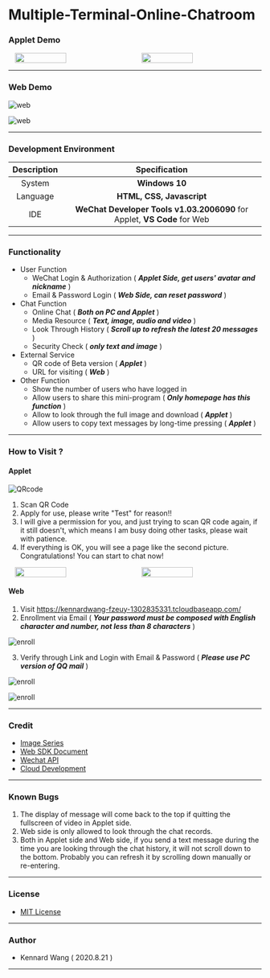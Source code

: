 # Multiple-Terminal-Online-Chatroom

### Applet Demo
<div style="display: flex; flex-direction: row; justify-content: space-around; align-content: center">
    <image src="https://kennardwang.github.io/ImageSource/Multiple-Terminal-Online-Chatroom/applet1.png" width="45%"></image>
    <image src="https://kennardwang.github.io/ImageSource/Multiple-Terminal-Online-Chatroom/applet2.png" width="45%"></image>
</div>  

------

### Web Demo

![web](https://kennardwang.github.io/ImageSource/Multiple-Terminal-Online-Chatroom/web2.png)  

![web](https://kennardwang.github.io/ImageSource/Multiple-Terminal-Online-Chatroom/web1.png)

------
### Development Environment
|Description|Specification|
|:---:|:---:|
|System|**Windows 10**|
|Language|**HTML, CSS, Javascript**|
|IDE|**WeChat Developer Tools v1.03.2006090** for Applet, **VS Code** for Web|

------
### Functionality
+ User Function
  + WeChat Login & Authorization ( ***Applet Side, get users' avatar and nickname*** )
  + Email & Password Login ( ***Web Side, can reset password*** )
+ Chat Function
  + Online Chat ( ***Both on PC and Applet*** )
  + Media Resource ( ***Text, image, audio and video*** )
  + Look Through History ( ***Scroll up to refresh the latest 20 messages*** )
  + Security Check ( ***only text and image*** )
+ External Service
  + QR code of Beta version ( ***Applet*** )
  + URL for visiting ( ***Web*** )
+ Other Function
  + Show the number of users who have logged in
  + Allow users to share this mini-program ( ***Only homepage has this function*** )
  + Allow to look through the full image and download ( ***Applet*** )
  + Allow users to copy text messages by long-time pressing ( ***Applet*** )
------

### How to Visit ?
#### Applet

![QRcode](https://kennardwang.github.io/ImageSource/Multiple-Terminal-Online-Chatroom/chat.jpg)

1. Scan QR Code
2. Apply for use, please write "Test" for reason!!
3. I will give a permission for you, and just trying to scan QR code again, if it still doesn't, which means I am busy doing other tasks, please wait with patience.  
4. If everything is OK, you will see a page like the second picture. Congratulations! You can start to chat now!

<div style="display: flex; flex-direction: row; justify-content: space-around; align-content: center">
<image src="https://kennardwang.github.io/ImageSource/Multiple-Terminal-Online-Chatroom/login1.png" width="45%"></image>
<image src="https://kennardwang.github.io/ImageSource/Multiple-Terminal-Online-Chatroom/login2.png" width="45%"></image>
</div> 
  
#### Web 
1. Visit https://kennardwang-fzeuy-1302835331.tcloudbaseapp.com/
2. Enrollment via Email ( ***Your password must be composed with English character and number, not less than 8 characters*** )

![enroll](https://kennardwang.github.io/ImageSource/Multiple-Terminal-Online-Chatroom/login3.png)

3. Verify through Link and Login with Email & Password ( ***Please use PC version of QQ mail*** )

![enroll](https://kennardwang.github.io/ImageSource/Multiple-Terminal-Online-Chatroom/login4.jpg)
  
![enroll](https://kennardwang.github.io/ImageSource/Multiple-Terminal-Online-Chatroom/login5.png)

------
### Credit
+ [Image Series](https://wallhaven.cc/w/39v996)
+ [Web SDK Document](https://www.cloudbase.net/sdk.html)
+ [Wechat API](https://developers.weixin.qq.com/miniprogram/dev/api/)
+ [Cloud Development](https://developers.weixin.qq.com/miniprogram/dev/wxcloud/basis/getting-started.html)
------
### Known Bugs
1. The display of message will come back to the top if quitting the fullscreen of video in Applet side.
2. Web side is only allowed to look through the chat records.
3. Both in Applet side and Web side, if you send a text message during the time you are looking through the chat history, it will not scroll down to the bottom. Probably you can refresh it by scrolling down manually or re-entering.
------
### License
+ [MIT License](https://github.com/KennardWang/Multiple-Terminal-Online-Chatroom/blob/master/LICENSE)
------
### Author
+ Kennard Wang ( 2020.8.21 )
------

